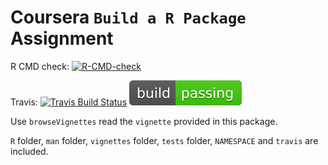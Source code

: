 # Coursera `Build a R Package` Assignment

<!-- badges: start -->
R CMD check: [![R-CMD-check](https://github.com/englianhu/wk4package/workflows/R-CMD-check/badge.svg)](https://github.com/englianhu/wk4package/actions)

Travis: [![Travis Build Status](https://travis-ci.com/englianhu/wk4package.svg?branch=main)](https://travis-ci.com/englianhu/wk4package) ![Travis Build Status](https://raw.githubusercontent.com/englianhu/wk4package/main/figure/Travis%20badge.svg)
<!-- badges: end -->

Use `browseVignettes` read the `vignette` provided in this package.

`R` folder, `man` folder, `vignettes` folder, `tests` folder, `NAMESPACE` and `travis` are included.
